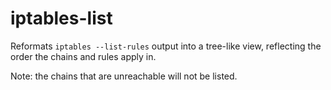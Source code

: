 iptables-list
=============

Reformats `iptables --list-rules` output into a tree-like view,
reflecting the order the chains and rules apply in.

Note: the chains that are unreachable will not be listed.
